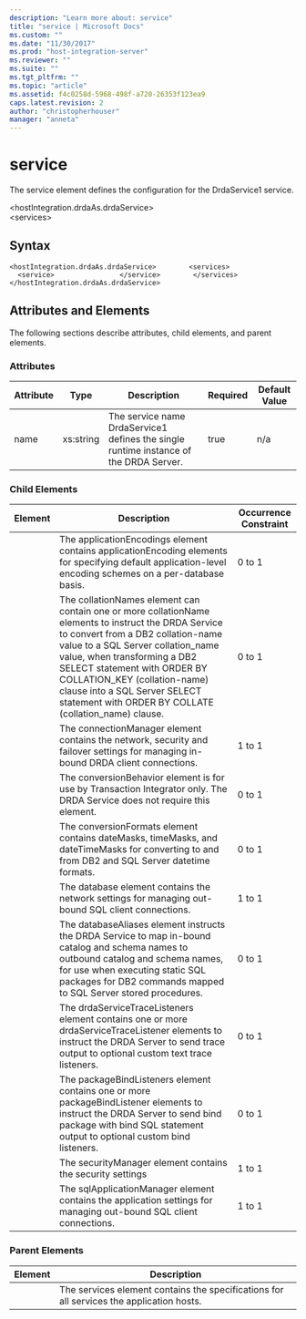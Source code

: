```yaml
---
description: "Learn more about: service"
title: "service | Microsoft Docs"
ms.custom: ""
ms.date: "11/30/2017"
ms.prod: "host-integration-server"
ms.reviewer: ""
ms.suite: ""
ms.tgt_pltfrm: ""
ms.topic: "article"
ms.assetid: f4c0258d-5968-498f-a720-26353f123ea9
caps.latest.revision: 2
author: "christopherhouser"
manager: "anneta"
---
```

# service
The service element defines the configuration for the DrdaService1 service.  
  
 \<hostIntegration.drdaAs.drdaService>  
\<services>  
  
## Syntax  
  
```  
<hostIntegration.drdaAs.drdaService>        <services>                <service>                </service>        </services></hostIntegration.drdaAs.drdaService>  
```  
  
## Attributes and Elements  
 The following sections describe attributes, child elements, and parent elements.  
  
### Attributes  
  
|Attribute|Type|Description|Required|Default Value|  
|---------------|----------|-----------------|--------------|-------------------|  
|name|xs:string|The service name DrdaService1 defines the single runtime instance of the DRDA Server.|true|n/a|  
  
### Child Elements  
  
|Element|Description|Occurrence Constraint|  
|-------------|-----------------|---------------------------|  
||The applicationEncodings element contains applicationEncoding elements for specifying default application-level encoding schemes on a per-database basis.|0 to 1|  
||The collationNames element can contain one or more collationName elements to instruct the DRDA Service to convert from a DB2 collation-name value to a SQL Server collation_name value, when transforming a DB2 SELECT statement with ORDER BY COLLATION_KEY (collation-name) clause into a SQL Server SELECT statement with ORDER BY COLLATE (collation_name) clause.|0 to 1|  
||The connectionManager element contains the network, security and failover settings for managing in-bound DRDA client connections.|1 to 1|  
||The conversionBehavior element is for use by Transaction Integrator only. The DRDA Service does not require this element.|0 to 1|  
||The conversionFormats element contains dateMasks, timeMasks, and dateTimeMasks for converting to and from DB2 and SQL Server datetime formats.|0 to 1|  
||The database element contains the network settings for managing out-bound SQL client connections.|1 to 1|  
||The databaseAliases element instructs the DRDA Service to map in-bound catalog and schema names to outbound catalog and schema names, for use when executing static SQL packages for DB2 commands mapped to SQL Server stored procedures.|0 to 1|  
||The drdaServiceTraceListeners element contains one or more drdaServiceTraceListener elements to instruct the DRDA Server to send trace output to optional custom text trace listeners.|0 to 1|  
||The packageBindListeners element contains one or more packageBindListener elements to instruct the DRDA Server to send bind package with bind SQL statement output to optional custom bind listeners.|0 to 1|  
||The securityManager element contains the security settings|1 to 1|  
||The sqlApplicationManager element contains the application settings for managing out-bound SQL client connections.|1 to 1|  
  
### Parent Elements  
  
|Element|Description|  
|-------------|-----------------|  
||The services element contains the specifications for all services the application hosts.|
